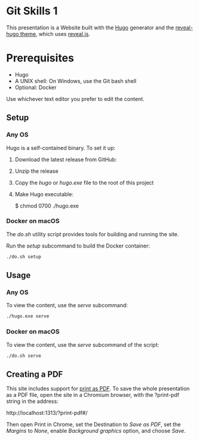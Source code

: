 # Git Skills 1

This presentation is a Website built with the [Hugo](https://gohugo.io/) generator and the [reveal-hugo theme](https://reveal-hugo.dzello.com), which uses [reveal.js](https://github.com/hakimel/reveal.js).

# Prerequisites

* Hugo
* A UNIX shell: On Windows, use the Git bash shell
* Optional: Docker

Use whichever text editor you prefer to edit the content.

## Setup

### Any OS

Hugo is a self-contained binary. To set it up:

1. Download the latest release from GitHub:
1. Unzip the release
1. Copy the *hugo* or *hugo.exe* file to the root of this project
1. Make Hugo executable:

    $ chmod 0700 ./hugo.exe

### Docker on macOS

The *do.sh* utility script provides tools for building and running the site.

Run the *setup* subcommand to build the Docker container:

```bash
./do.sh setup
```

## Usage

### Any OS

To view the content, use the *serve* subcommand:

```bash
./hugo.exe serve
```

### Docker on macOS

To view the content, use the *serve* subcommand of the script:

```bash
./do.sh serve
```

## Creating a PDF

This site includes support for [print as PDF](https://github.com/hakimel/reveal.js#instructions-1). To save the whole presentation as a PDF file, open the site in a Chromium browser, with the ?print-pdf string in the address:

http://localhost:1313/?print-pdf#/

Then open Print in Chrome, set the Destination to *Save as PDF*, set the *Margins* to *None*, enable *Background graphics* option, and choose *Save*.